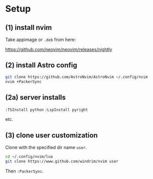 # Setup

## (1) install nvim

Take appimage or `.deb` from here:

https://github.com/neovim/neovim/releases/nightly


## (2) install Astro config

```sh
git clone https://github.com/AstroNvim/AstroNvim ~/.config/nvim
nvim +PackerSync
```

## (2a) server installs

`:TSInstall python`
`:LspInstall pyright`

etc.

## (3) clone user customization

Clone with the specified dir name `user`.

```sh
cd ~/.config/nvim/lua
git clone https://www.github.com/windrim/nvim user
```

Then `:PackerSync`.
